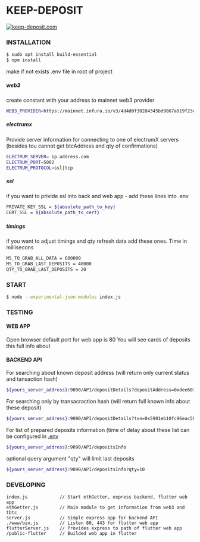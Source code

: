 # KEEP-DEPOSIT

[![keep-deposit.com](https://i.ibb.co/syCbwF2/keep-deposit.png "keep-deposit.com")](https://keep-deposit.com "keep-deposit.com")

### INSTALLATION
```sh
$ sudo apt install build-essential
$ npm install
```

make if not exists .env file in root of project
##### web3
create constant with your address to mainnet web3 provider
``` sh
WEB3_PROVIDER=https://mainnet.infura.io/v3/4d4d0f30284345bd9867a919f23c2723
```
##### electrumx
Provide server information for connecting to one of electrumX servers (besides tou cannot get btcAddress and qty of confirmations)
```sh
ELECTRUM_SERVER= ip.address.com
ELECTRUM_PORT=5002
ELECTRUM_PROTOCOL=ssl|tcp
```

##### ssl
if you want to privide ssl into back and web app - add these lines into .env
``` sh
PRIVATE_KEY_SSL = ${absolute_path_to_key}
CERT_SSL = ${absolute_path_to_cert}
```
##### timings
if you want to adjust timings and qty refresh data add these ones. Time in millisecons
```sh
MS_TO_GRAB_ALL_DATA = 600000
MS_TO_GRAB_LAST_DEPOSITS = 40000
QTY_TO_GRAB_LAST_DEPOSITS = 20
```

### START
``` sh
$ node --experimental-json-modules index.js
```

### TESTING
#### WEB APP
Open browser
default port for web app is 80
You will see cards of deposits this full info about

#### BACKEND API
For searching about known deposit address (will return only current status and tansaction hash)
```sh
${yours_server_address}:9090/API/depositDetails?depositAddress=0xdee603DeE3B638472D7AF560Ea5e076F2ba6583F
```
For searching only by transacraction hash (will return full known info about these deposit)
```sh
${yours_server_address}:9090/API/depositDetails?txn=0x5901eb10fc96eac584a14036207bd7aa1fe5f1ce426c542eaee942c0105211be
```
For list of prepared deposits information (time of delay about these list can be configured in [.env](#timings)
```sh
${yours_server_address}:9090/API/depositsInfo
```
optional query argument "qty" will limit last deposits
```sh
${yours_server_address}:9090/API/depositsInfo?qty=10
```
### DEVELOPING

```
index.js            // Start ethGetter, express backend, flutter web app
ethGetter.js        // Main module to get information from web3 and tbtc
server.js           // Simple express app for backend API
./www/bin.js        // Listen 80, 443 for flutter web app
flutterServer.js    // Provides express to path of flutter web app
/public-flutter     // Builded web app in flutter
```